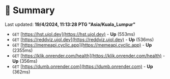 # 📖 Summary
Last updated: **19/4/2024, 11:13:28 PTG "Asia/Kuala_Lumpur"**

- `GET` [https://hst.ujol.dev](https://hst.ujol.dev) - **Up** (553ms)
- `GET` [https://reddviz.ujol.dev](https://reddviz.ujol.dev) - **Up** (536ms)
- `GET` [https://memeapi.cyclic.app](https://memeapi.cyclic.app) - **Up** (2355ms)
- `GET` [https://klik.onrender.com/health](https://klik.onrender.com/health) - **Up** (356ms)
- `GET` [https://dumb.onrender.com](https://dumb.onrender.com) - **Up** (362ms)
